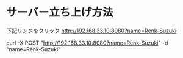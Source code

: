 # サーバー立ち上げ方法
下記リンクをクリック
http://192.168.33.10:8080?name=Renk-Suzuki

curl -X POST "http://192.168.33.10:8080?name=Renk-Suzuki" -d "name=Renk-Suzuki"